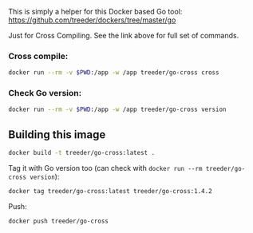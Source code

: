
This is simply a helper for this Docker based Go tool: https://github.com/treeder/dockers/tree/master/go

Just for Cross Compiling. See the link above for full set of commands.

### Cross compile:

```sh
docker run --rm -v $PWD:/app -w /app treeder/go-cross cross
```

### Check Go version:

```sh
docker run --rm -v $PWD:/app -w /app treeder/go-cross version
```

## Building this image

```sh
docker build -t treeder/go-cross:latest .
```

Tag it with Go version too (can check with `docker run --rm treeder/go-cross version`):

```sh
docker tag treeder/go-cross:latest treeder/go-cross:1.4.2
```

Push:

```sh
docker push treeder/go-cross
```
